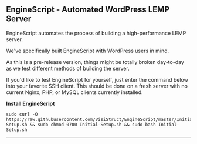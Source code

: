 ## **EngineScript - Automated WordPress LEMP Server**

EngineScript automates the process of building a high-performance LEMP server.

We've specifically built EngineScript with WordPress users in mind.

As this is a pre-release version, things might be totally broken day-to-day as we test different methods of building the server.

If you'd like to test EngineScript for yourself, just enter the command below into your favorite SSH client. This should be done on a fresh server with no current Nginx, PHP, or MySQL clients currently installed.

**Install EngineScript**
```shell
sudo curl -O https://raw.githubusercontent.com/VisiStruct/EngineScript/master/Initial-Setup.sh && sudo chmod 0700 Initial-Setup.sh && sudo bash Initial-Setup.sh
```

----------
